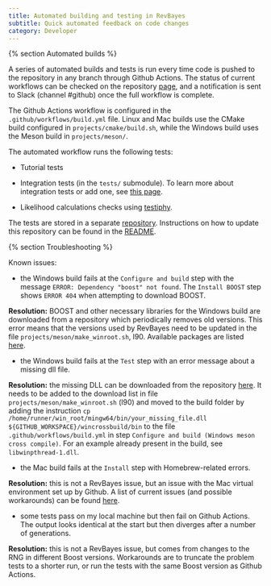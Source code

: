 ```yaml
---
title: Automated building and testing in RevBayes
subtitle: Quick automated feedback on code changes
category: Developer
---
```


{% section Automated builds %}

A series of automated builds and tests is run every time code is pushed to the repository in any branch through Github Actions. The status of current workflows can be checked on the repository [page](https://github.com/revbayes/revbayes/actions), and a notification is sent to Slack (channel #github) once the full workflow is complete.

The Github Actions workflow is configured in the `.github/workflows/build.yml` file. Linux and Mac builds use the CMake build configured in `projects/cmake/build.sh`, while the Windows build uses the Meson build in `projects/meson/`.

The automated workflow runs the following tests:

 * Tutorial tests
 
 * Integration tests (in the `tests/` submodule). To learn more about integration tests or add one, see [this page](/developer/tests/). 
 
 * Likelihood calculations checks using [testiphy](https://gitlab.com/testiphy/testiphy).
 
The tests are stored in a separate [repository](https://github.com/revbayes/tests). Instructions on how to update this repository can be found in the [README](https://github.com/revbayes/tests/blob/master/README.md).

{% section Troubleshooting %}

Known issues:

 * the Windows build fails at the `Configure and build` step with the message `ERROR: Dependency "boost" not found`. The `Install BOOST` step shows `ERROR 404` when attempting to download BOOST. 
 
 **Resolution:** BOOST and other necessary libraries for the Windows build are downloaded from a repository which periodically removes old versions. This error means that the versions used by RevBayes need to be updated in the file `projects/meson/make_winroot.sh`, l90. Available packages are listed [here](http://repo.msys2.org/mingw/x86_64/).
 
 
 * the Windows build fails at the `Test` step with an error message about a missing dll file. 
 
 **Resolution:** the missing DLL can be downloaded from the repository [here](http://repo.msys2.org/mingw/x86_64/). It needs to be added to the download list in file `projects/meson/make_winroot.sh` (l90) and moved to the build folder by adding the instruction `cp /home/runner/win_root/mingw64/bin/your_missing_file.dll ${GITHUB_WORKSPACE}/wincrossbuild/bin` to the file `.github/workflows/build.yml` in step `Configure and build (Windows meson cross compile)`. For an example already present in the build, see `libwinpthread-1.dll`. 
 
 
 * the Mac build fails at the `Install` step with Homebrew-related errors. 
 
 **Resolution:** this is not a RevBayes issue, but an issue with the Mac virtual environment set up by Github. A list of current issues (and possible workarounds) can be found [here](https://github.com/actions/virtual-environments/issues).
 
 * some tests pass on my local machine but then fail on Github Actions. The output looks identical at the start but then diverges after a number of generations.
 
 **Resolution:** this is not a RevBayes issue, but comes from changes to the RNG in different Boost versions. Workarounds are to truncate the problem tests to a shorter run, or run the tests with the same Boost version as Github Actions.